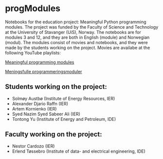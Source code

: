 # progModules
Notebooks for the education project: Meaningful Python programming modules. The project was funded by the Faculty of Science and Technology at the University of Stavanger (UiS), Norway. The notebooks are for modules 3 and 12, and they are both in English (module) and Norwegian (modul). The modules consist of movies and notebooks, and they were made by the students working on the project. Movies are availabe at the following YouTube playlists:

[Meaningful programming modules]()

[Meningsfulle programmeringsmoduler]()

## Students working on the project:
- Solmøy Austbø (Institute of Energy Resources, IER)
- Alexander Djario Raffn (IER)
- Artem Kornienko (IER)
- Syed Nazim Syed Sabeer Ali (IER)
- Tontong Yu (Institute of Energy and Petroleum, IDE)

## Faculty working on the project:
- Nestor Cardozo (IER)
- Erlend Tøssebro (Institute of data- and electrical engineering, IDE)
